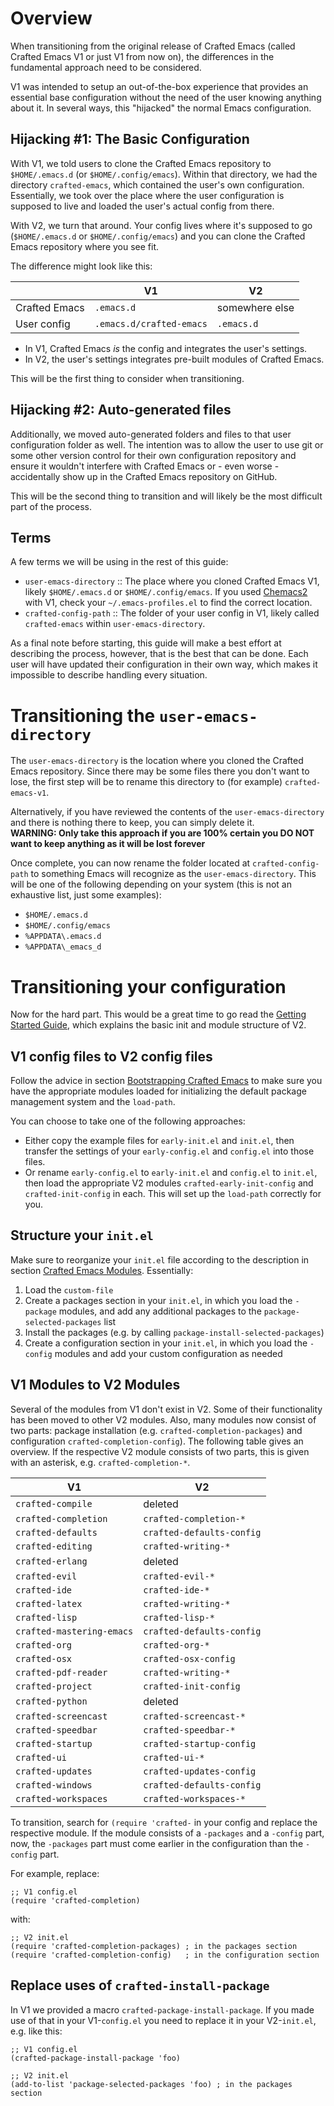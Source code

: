 # Overview

When transitioning from the original release of Crafted Emacs (called Crafted
Emacs V1 or just V1 from now on), the differences in the fundamental approach
need to be considered.

V1 was intended to setup an out-of-the-box experience that provides an essential
base configuration without the need of the user knowing anything about it.  In
several ways, this "hijacked" the normal Emacs configuration.

## Hijacking #1: The Basic Configuration

With V1, we told users to clone the Crafted Emacs repository to `$HOME/.emacs.d`
(or `$HOME/.config/emacs`).  Within that directory, we had the directory
`crafted-emacs`, which contained the user's own configuration.  Essentially, we
took over the place where the user configuration is supposed to live and loaded
the user's actual config from there.

With V2, we turn that around.  Your config lives where it's supposed to go
(`$HOME/.emacs.d` or `$HOME/.config/emacs`) and you can clone the Crafted Emacs
repository where you see fit.

The difference might look like this:

|               | V1                       | V2             |
|---------------|--------------------------|----------------|
| Crafted Emacs | `.emacs.d`               | somewhere else |
| User config   | `.emacs.d/crafted-emacs` | `.emacs.d`     |

- In V1, Crafted Emacs *is* the config and integrates the user's settings.
- In V2, the user's settings integrates pre-built modules of Crafted Emacs.

This will be the first thing to consider when transitioning.

## Hijacking #2: Auto-generated files

Additionally, we moved auto-generated folders and files to that user
configuration folder as well.  The intention was to allow the user to use git or
some other version control for their own configuration repository and ensure it
wouldn't interfere with Crafted Emacs or - even worse - accidentally show up in
the Crafted Emacs repository on GitHub.

This will be the second thing to transition and will likely be the most
difficult part of the process.

## Terms

A few terms we will be using in the rest of this guide:

- `user-emacs-directory` :: The place where you cloned Crafted Emacs V1, likely
  `$HOME/.emacs.d` or `$HOME/.config/emacs`.  If you used
  [Chemacs2](https://github.com/plexus/chemacs2) with V1, check your
  `~/.emacs-profiles.el` to find the correct location.
- `crafted-config-path` :: The folder of your user config in V1, likely called
  `crafted-emacs` within `user-emacs-directory`.

As a final note before starting, this guide will make a best effort at
describing the process, however, that is the best that can be done.  Each user
will have updated their configuration in their own way, which makes it
impossible to describe handling every situation.

# Transitioning the `user-emacs-directory`

The `user-emacs-directory` is the location where you cloned the Crafted Emacs
repository. Since there may be some files there you don't want to lose, the
first step will be to rename this directory to (for example) `crafted-emacs-v1`.

Alternatively, if you have reviewed the contents of the `user-emacs-directory`
and there is nothing there to keep, you can simply delete it.   
**WARNING: Only take this approach if you are 100% certain you DO NOT want to
keep anything as it will be lost forever**

Once complete, you can now rename the folder located at `crafted-config-path` to
something Emacs will recognize as the `user-emacs-directory`. This will be one
of the following depending on your system (this is not an exhaustive list, just
some examples):

* `$HOME/.emacs.d`
* `$HOME/.config/emacs`
* `%APPDATA\.emacs.d`
* `%APPDATA\_emacs_d`

# Transitioning your configuration

Now for the hard part. This would be a great time to go read the [Getting Started
Guide](https://github.com/SystemCrafters/crafted-emacs/docs/getting-started-guide.org),
which explains the basic init and module structure of V2.

## V1 config files to V2 config files

Follow the advice in section [Bootstrapping Crafted
Emacs](https://github.com/SystemCrafters/crafted-emacs/docs/getting-started-guide.org#bootstrapping-crafted-emacs)
to make sure you have the appropriate modules loaded for initializing
the default package management system and the `load-path`.

You can choose to take one of the following approaches:

- Either copy the example files for `early-init.el` and `init.el`, then transfer
  the settings of your `early-config.el` and `config.el` into those files.
- Or rename `early-config.el` to `early-init.el` and `config.el` to `init.el`,
  then load the appropriate V2 modules `crafted-early-init-config` and
  `crafted-init-config` in each. This will set up the `load-path` correctly for
  you.
    
## Structure your `init.el`

Make sure to reorganize your `init.el` file according to the
description in section [Crafted Emacs Modules](https://github.com/SystemCrafters/crafted-emacs/docs/getting-started-guide.org#crafted-emacs-modules). Essentially:

1.  Load the `custom-file`
2.  Create a packages section in your `init.el`, in which you load the `-package`
    modules, and add any additional packages to the `package-selected-packages`
    list
3.  Install the packages (e.g. by calling `package-install-selected-packages`)
4.  Create a configuration section in your `init.el`, in which you load the
    `-config` modules and add your custom configuration as needed

## V1 Modules to V2 Modules

Several of the modules from V1 don't exist in V2. Some of their functionality
has been moved to other V2 modules. Also, many modules now consist of two parts:
package installation (e.g. `crafted-completion-packages`) and configuration
`crafted-completion-config`).  The following table gives an overview. If the
respective V2 module consists of two parts, this is given with an asterisk, e.g.
`crafted-completion-*`.

| V1                        | V2                        |
|---------------------------|---------------------------|
| `crafted-compile`         | deleted                   |
| `crafted-completion`      | `crafted-completion-*`    |
| `crafted-defaults`        | `crafted-defaults-config` |
| `crafted-editing`         | `crafted-writing-*`       |
| `crafted-erlang`          | deleted                   |
| `crafted-evil`            | `crafted-evil-*`          |
| `crafted-ide`             | `crafted-ide-*`           |
| `crafted-latex`           | `crafted-writing-*`       |
| `crafted-lisp`            | `crafted-lisp-*`          |
| `crafted-mastering-emacs` | `crafted-defaults-config` |
| `crafted-org`             | `crafted-org-*`           |
| `crafted-osx`             | `crafted-osx-config`      |
| `crafted-pdf-reader`      | `crafted-writing-*`       |
| `crafted-project`         | `crafted-init-config`     |
| `crafted-python`          | deleted                   |
| `crafted-screencast`      | `crafted-screencast-*`    |
| `crafted-speedbar`        | `crafted-speedbar-*`      |
| `crafted-startup`         | `crafted-startup-config`  |
| `crafted-ui`              | `crafted-ui-*`            |
| `crafted-updates`         | `crafted-updates-config`  |
| `crafted-windows`         | `crafted-defaults-config` |
| `crafted-workspaces`      | `crafted-workspaces-*`    |

To transition, search for `(require 'crafted-` in your config and replace the
respective module. If the module consists of a `-packages` and a `-config` part,
now, the `-packages` part must come earlier in the configuration than the
`-config` part.

For example, replace:
```elisp
;; V1 config.el
(require 'crafted-completion)
```

with:
```elisp
;; V2 init.el
(require 'crafted-completion-packages) ; in the packages section
(require 'crafted-completion-config)   ; in the configuration section
```

## Replace uses of `crafted-install-package`

In V1 we provided a macro `crafted-package-install-package`. If you made use of
that in your V1-`config.el` you need to replace it in your V2-`init.el`, e.g.
like this:

```elisp
;; V1 config.el
(crafted-package-install-package 'foo)
```

```elisp
;; V2 init.el
(add-to-list 'package-selected-packages 'foo) ; in the packages section
```
